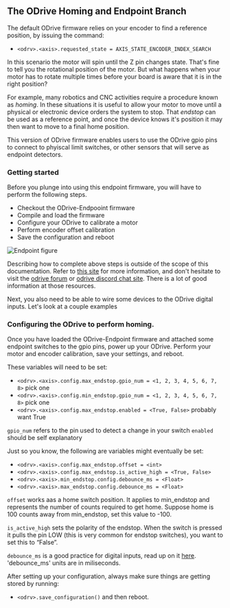 ## The ODrive Homing and Endpoint Branch

The default ODrive firmware relies on your encoder to find a reference position, by issuing the command:

* `<odrv>.<axis>.requested_state = AXIS_STATE_ENCODER_INDEX_SEARCH`

In this scenario the motor will spin until the Z pin changes state. That's fine to tell you the rotational position of the motor. But what happens when your motor has to rotate multiple times before your board is aware that it is in the right position? 

For example, many robotics and CNC activities require a procedure known as _homing_. In these situations it is useful to allow your motor to move until a physical or electronic device orders the system to stop. That _endstop_ can be used as a reference point, and once the device knows it's position it may then want to move to a final home position.

This version of ODrive firmware enables users to use the ODrive gpio pins to connect to phyiscal limit switches, or other sensors that will serve as endpoint detectors. 

### Getting started

Before you plunge into using this endpoint firmware, you will have to perform the following steps. 

* Checkout the ODrive-Endpooint firmware
* Compile and load the firmware
* Configure your ODrive to calibrate a motor
* Perform encoder offset calibration
* Save the configuration and reboot

![Endpoint figure](/endpoing_figure.png)

Describing how to complete above steps is outside of the scope of this documentation. Refer to [this site]() for more information, and don't hesitate to visit the [odrive forum]() or [odrive discord chat site](). There is a lot of good information at those resources. 

Next, you also need to be able to wire some devices to the ODrive digital inputs. Let's look at a couple examples

### Configuring the ODrive to perform homing. 
Once you have loaded the ODrive-Endpoint firmware and attached some endpoint switches to the gpio pins, power up your ODrive. Perform your motor and encoder calibration, save your settings, and reboot.

These variables will need to be set:
* `<odrv>.<axis>.config.max_endstop.gpio_num = <1, 2, 3, 4, 5, 6, 7, 8>` pick one
* `<odrv>.<axis>.config.min_endstop.gpio_num = <1, 2, 3, 4, 5, 6, 7, 8>` pick one
* `<odrv>.<axis>.config.max_endstop.enabled = <True, False>` probably want True

`gpio_num` refers to the pin used to detect a change in your switch
`enabled` should be self explanatory

Just so you know, the following are variables might eventually be set:
* `<odrv>.<axis>.config.max_endstop.offset = <int>` 
* `<odrv>.<axis>.config.max_endstop.is_active_high = <True, False>` 
* `<odrv>.<axis>.min_endstop.config.debounce_ms = <Float>` 
* `<odrv>.<axis>.max_endstop.config.debounce_ms = <Float>` 

`offset` works aas a home switch position. It applies to min_endstop and represents the number of counts required to get home. Suppose home is 100 counts away from min_endstop, set this value to -100. 

`is_active_high` sets the polarity of the endstop. When the switch is pressed it pulls the pin LOW (this is very common for endstop switches), you want to set this to “False”.

`debounce_ms` is a good practice for digital inputs, read up on it [here](https://en.wikipedia.org/wiki/Switch). 'debounce_ms' units are in miliseconds. 

After setting up your configuration, always make sure things are getting stored by running:
* `<odrv>.save_configuration()`
and then reboot. 
